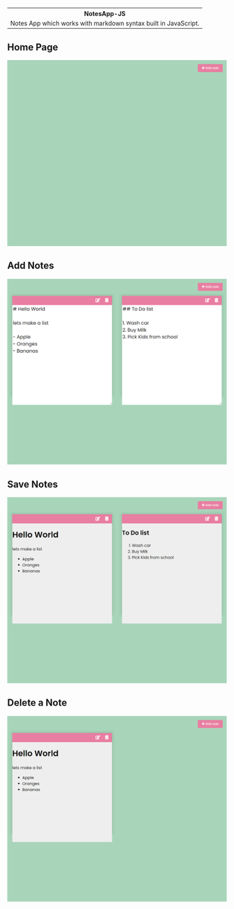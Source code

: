 <table align="center">
<th>NotesApp-JS</th>
<tr>
<td>Notes App which works with markdown syntax built in JavaScript.</td>
</tr>
</table>

## Home Page

<img src="https://github.com/emahmi/NotesApp-JS/blob/master/images/img-1.png">

## Add Notes

<img src="https://github.com/emahmi/NotesApp-JS/blob/master/images/img-2.png">

## Save Notes

<img src="https://github.com/emahmi/NotesApp-JS/blob/master/images/img-3.png">

## Delete a Note

<img src="https://github.com/emahmi/NotesApp-JS/blob/master/images/img-4.png">
